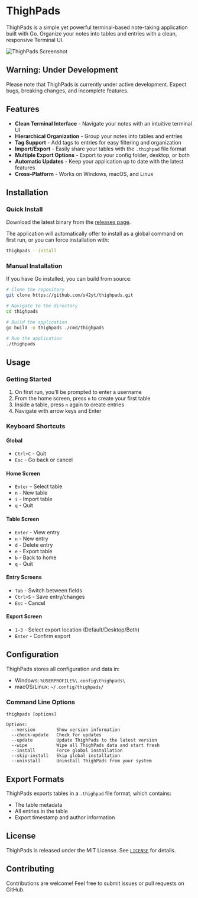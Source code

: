 # ThighPads

ThighPads is a simple yet powerful terminal-based note-taking application built with Go. Organize your notes into tables and entries with a clean, responsive Terminal UI.

![ThighPads Screenshot]()

## Warning: Under Development

Please note that ThighPads is currently under active development. Expect bugs, breaking changes, and incomplete features.

## Features

- **Clean Terminal Interface** - Navigate your notes with an intuitive terminal UI
- **Hierarchical Organization** - Group your notes into tables and entries
- **Tag Support** - Add tags to entries for easy filtering and organization
- **Import/Export** - Easily share your tables with the `.thighpad` file format
- **Multiple Export Options** - Export to your config folder, desktop, or both
- **Automatic Updates** - Keep your application up to date with the latest features
- **Cross-Platform** - Works on Windows, macOS, and Linux

## Installation

### Quick Install

Download the latest binary from the [releases page](https://github.com/s42yt/thighpads/releases).

The application will automatically offer to install as a global command on first run, or you can force installation with:

```bash
thighpads --install
```

### Manual Installation

If you have Go installed, you can build from source:

```bash
# Clone the repository
git clone https://github.com/s42yt/thighpads.git

# Navigate to the directory
cd thighpads

# Build the application
go build -o thighpads ./cmd/thighpads

# Run the application
./thighpads
```

## Usage

### Getting Started

1. On first run, you'll be prompted to enter a username
2. From the home screen, press `n` to create your first table
3. Inside a table, press `n` again to create entries
4. Navigate with arrow keys and Enter

### Keyboard Shortcuts

#### Global
- `Ctrl+C` - Quit
- `Esc` - Go back or cancel

#### Home Screen
- `Enter` - Select table
- `n` - New table
- `i` - Import table
- `q` - Quit

#### Table Screen
- `Enter` - View entry
- `n` - New entry
- `d` - Delete entry
- `e` - Export table
- `b` - Back to home
- `q` - Quit

#### Entry Screens
- `Tab` - Switch between fields
- `Ctrl+S` - Save entry/changes
- `Esc` - Cancel

#### Export Screen
- `1-3` - Select export location (Default/Desktop/Both)
- `Enter` - Confirm export

## Configuration

ThighPads stores all configuration and data in:

- Windows: `%USERPROFILE%\.config\thighpads\`
- macOS/Linux: `~/.config/thighpads/`

### Command Line Options

```
thighpads [options]

Options:
  --version        Show version information
  --check-update   Check for updates
  --update         Update ThighPads to the latest version
  --wipe           Wipe all ThighPads data and start fresh
  --install        Force global installation
  --skip-install   Skip global installation
  --uninstall      Uninstall ThighPads from your system
```

## Export Formats

ThighPads exports tables in a `.thighpad` file format, which contains:
- The table metadata
- All entries in the table
- Export timestamp and author information

## License

ThighPads is released under the MIT License. See [`LICENSE`](LICENSE) for details.

## Contributing

Contributions are welcome! Feel free to submit issues or pull requests on GitHub.